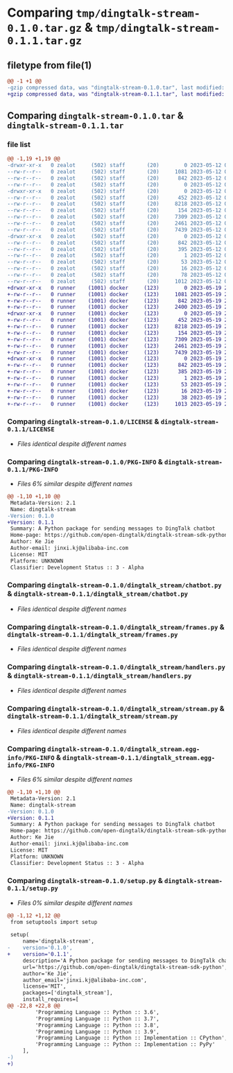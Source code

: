 # Comparing `tmp/dingtalk-stream-0.1.0.tar.gz` & `tmp/dingtalk-stream-0.1.1.tar.gz`

## filetype from file(1)

```diff
@@ -1 +1 @@
-gzip compressed data, was "dingtalk-stream-0.1.0.tar", last modified: Fri May 12 05:49:04 2023, max compression
+gzip compressed data, was "dingtalk-stream-0.1.1.tar", last modified: Fri May 19 22:16:41 2023, max compression
```

## Comparing `dingtalk-stream-0.1.0.tar` & `dingtalk-stream-0.1.1.tar`

### file list

```diff
@@ -1,19 +1,19 @@
-drwxr-xr-x   0 zealot     (502) staff       (20)        0 2023-05-12 05:49:04.338871 dingtalk-stream-0.1.0/
--rw-r--r--   0 zealot     (502) staff       (20)     1081 2023-05-12 03:56:30.000000 dingtalk-stream-0.1.0/LICENSE
--rw-r--r--   0 zealot     (502) staff       (20)      842 2023-05-12 05:49:04.338931 dingtalk-stream-0.1.0/PKG-INFO
--rw-r--r--   0 zealot     (502) staff       (20)        0 2023-05-12 03:56:46.000000 dingtalk-stream-0.1.0/README.md
-drwxr-xr-x   0 zealot     (502) staff       (20)        0 2023-05-12 05:49:04.337773 dingtalk-stream-0.1.0/dingtalk_stream/
--rw-r--r--   0 zealot     (502) staff       (20)      452 2023-05-12 03:56:47.000000 dingtalk-stream-0.1.0/dingtalk_stream/__init__.py
--rw-r--r--   0 zealot     (502) staff       (20)     8218 2023-05-12 03:56:47.000000 dingtalk-stream-0.1.0/dingtalk_stream/chatbot.py
--rw-r--r--   0 zealot     (502) staff       (20)      154 2023-05-12 03:56:47.000000 dingtalk-stream-0.1.0/dingtalk_stream/credential.py
--rw-r--r--   0 zealot     (502) staff       (20)     7309 2023-05-12 03:56:47.000000 dingtalk-stream-0.1.0/dingtalk_stream/frames.py
--rw-r--r--   0 zealot     (502) staff       (20)     2461 2023-05-12 03:56:47.000000 dingtalk-stream-0.1.0/dingtalk_stream/handlers.py
--rw-r--r--   0 zealot     (502) staff       (20)     7439 2023-05-12 03:56:47.000000 dingtalk-stream-0.1.0/dingtalk_stream/stream.py
-drwxr-xr-x   0 zealot     (502) staff       (20)        0 2023-05-12 05:49:04.338746 dingtalk-stream-0.1.0/dingtalk_stream.egg-info/
--rw-r--r--   0 zealot     (502) staff       (20)      842 2023-05-12 05:49:04.000000 dingtalk-stream-0.1.0/dingtalk_stream.egg-info/PKG-INFO
--rw-r--r--   0 zealot     (502) staff       (20)      395 2023-05-12 05:49:04.000000 dingtalk-stream-0.1.0/dingtalk_stream.egg-info/SOURCES.txt
--rw-r--r--   0 zealot     (502) staff       (20)        1 2023-05-12 05:49:04.000000 dingtalk-stream-0.1.0/dingtalk_stream.egg-info/dependency_links.txt
--rw-r--r--   0 zealot     (502) staff       (20)       53 2023-05-12 05:49:04.000000 dingtalk-stream-0.1.0/dingtalk_stream.egg-info/requires.txt
--rw-r--r--   0 zealot     (502) staff       (20)       16 2023-05-12 05:49:04.000000 dingtalk-stream-0.1.0/dingtalk_stream.egg-info/top_level.txt
--rw-r--r--   0 zealot     (502) staff       (20)       78 2023-05-12 05:49:04.339225 dingtalk-stream-0.1.0/setup.cfg
--rw-r--r--   0 zealot     (502) staff       (20)     1012 2023-05-12 03:56:47.000000 dingtalk-stream-0.1.0/setup.py
+drwxr-xr-x   0 runner    (1001) docker     (123)        0 2023-05-19 22:16:41.544184 dingtalk-stream-0.1.1/
+-rw-r--r--   0 runner    (1001) docker     (123)     1081 2023-05-19 22:16:41.000000 dingtalk-stream-0.1.1/LICENSE
+-rw-r--r--   0 runner    (1001) docker     (123)      842 2023-05-19 22:16:41.544184 dingtalk-stream-0.1.1/PKG-INFO
+-rw-r--r--   0 runner    (1001) docker     (123)     2400 2023-05-19 22:16:41.000000 dingtalk-stream-0.1.1/README.md
+drwxr-xr-x   0 runner    (1001) docker     (123)        0 2023-05-19 22:16:41.544184 dingtalk-stream-0.1.1/dingtalk_stream/
+-rw-r--r--   0 runner    (1001) docker     (123)      452 2023-05-19 22:16:41.000000 dingtalk-stream-0.1.1/dingtalk_stream/__init__.py
+-rw-r--r--   0 runner    (1001) docker     (123)     8218 2023-05-19 22:16:41.000000 dingtalk-stream-0.1.1/dingtalk_stream/chatbot.py
+-rw-r--r--   0 runner    (1001) docker     (123)      154 2023-05-19 22:16:41.000000 dingtalk-stream-0.1.1/dingtalk_stream/credential.py
+-rw-r--r--   0 runner    (1001) docker     (123)     7309 2023-05-19 22:16:41.000000 dingtalk-stream-0.1.1/dingtalk_stream/frames.py
+-rw-r--r--   0 runner    (1001) docker     (123)     2461 2023-05-19 22:16:41.000000 dingtalk-stream-0.1.1/dingtalk_stream/handlers.py
+-rw-r--r--   0 runner    (1001) docker     (123)     7439 2023-05-19 22:16:41.000000 dingtalk-stream-0.1.1/dingtalk_stream/stream.py
+drwxr-xr-x   0 runner    (1001) docker     (123)        0 2023-05-19 22:16:41.544184 dingtalk-stream-0.1.1/dingtalk_stream.egg-info/
+-rw-r--r--   0 runner    (1001) docker     (123)      842 2023-05-19 22:16:41.000000 dingtalk-stream-0.1.1/dingtalk_stream.egg-info/PKG-INFO
+-rw-r--r--   0 runner    (1001) docker     (123)      385 2023-05-19 22:16:41.000000 dingtalk-stream-0.1.1/dingtalk_stream.egg-info/SOURCES.txt
+-rw-r--r--   0 runner    (1001) docker     (123)        1 2023-05-19 22:16:41.000000 dingtalk-stream-0.1.1/dingtalk_stream.egg-info/dependency_links.txt
+-rw-r--r--   0 runner    (1001) docker     (123)       53 2023-05-19 22:16:41.000000 dingtalk-stream-0.1.1/dingtalk_stream.egg-info/requires.txt
+-rw-r--r--   0 runner    (1001) docker     (123)       16 2023-05-19 22:16:41.000000 dingtalk-stream-0.1.1/dingtalk_stream.egg-info/top_level.txt
+-rw-r--r--   0 runner    (1001) docker     (123)       38 2023-05-19 22:16:41.544184 dingtalk-stream-0.1.1/setup.cfg
+-rw-r--r--   0 runner    (1001) docker     (123)     1013 2023-05-19 22:16:41.000000 dingtalk-stream-0.1.1/setup.py
```

### Comparing `dingtalk-stream-0.1.0/LICENSE` & `dingtalk-stream-0.1.1/LICENSE`

 * *Files identical despite different names*

### Comparing `dingtalk-stream-0.1.0/PKG-INFO` & `dingtalk-stream-0.1.1/PKG-INFO`

 * *Files 6% similar despite different names*

```diff
@@ -1,10 +1,10 @@
 Metadata-Version: 2.1
 Name: dingtalk-stream
-Version: 0.1.0
+Version: 0.1.1
 Summary: A Python package for sending messages to DingTalk chatbot
 Home-page: https://github.com/open-dingtalk/dingtalk-stream-sdk-python
 Author: Ke Jie
 Author-email: jinxi.kj@alibaba-inc.com
 License: MIT
 Platform: UNKNOWN
 Classifier: Development Status :: 3 - Alpha
```

### Comparing `dingtalk-stream-0.1.0/dingtalk_stream/chatbot.py` & `dingtalk-stream-0.1.1/dingtalk_stream/chatbot.py`

 * *Files identical despite different names*

### Comparing `dingtalk-stream-0.1.0/dingtalk_stream/frames.py` & `dingtalk-stream-0.1.1/dingtalk_stream/frames.py`

 * *Files identical despite different names*

### Comparing `dingtalk-stream-0.1.0/dingtalk_stream/handlers.py` & `dingtalk-stream-0.1.1/dingtalk_stream/handlers.py`

 * *Files identical despite different names*

### Comparing `dingtalk-stream-0.1.0/dingtalk_stream/stream.py` & `dingtalk-stream-0.1.1/dingtalk_stream/stream.py`

 * *Files identical despite different names*

### Comparing `dingtalk-stream-0.1.0/dingtalk_stream.egg-info/PKG-INFO` & `dingtalk-stream-0.1.1/dingtalk_stream.egg-info/PKG-INFO`

 * *Files 6% similar despite different names*

```diff
@@ -1,10 +1,10 @@
 Metadata-Version: 2.1
 Name: dingtalk-stream
-Version: 0.1.0
+Version: 0.1.1
 Summary: A Python package for sending messages to DingTalk chatbot
 Home-page: https://github.com/open-dingtalk/dingtalk-stream-sdk-python
 Author: Ke Jie
 Author-email: jinxi.kj@alibaba-inc.com
 License: MIT
 Platform: UNKNOWN
 Classifier: Development Status :: 3 - Alpha
```

### Comparing `dingtalk-stream-0.1.0/setup.py` & `dingtalk-stream-0.1.1/setup.py`

 * *Files 0% similar despite different names*

```diff
@@ -1,12 +1,12 @@
 from setuptools import setup
 
 setup(
     name='dingtalk-stream',
-    version='0.1.0',
+    version='0.1.1',
     description='A Python package for sending messages to DingTalk chatbot',
     url='https://github.com/open-dingtalk/dingtalk-stream-sdk-python',
     author='Ke Jie',
     author_email='jinxi.kj@alibaba-inc.com',
     license='MIT',
     packages=['dingtalk_stream'],
     install_requires=[
@@ -22,8 +22,8 @@
         'Programming Language :: Python :: 3.6',
         'Programming Language :: Python :: 3.7',
         'Programming Language :: Python :: 3.8',
         'Programming Language :: Python :: 3.9',
         'Programming Language :: Python :: Implementation :: CPython',
         'Programming Language :: Python :: Implementation :: PyPy'
     ],
-)
+)
```

